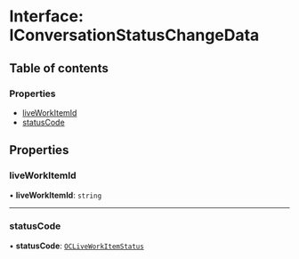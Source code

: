 # Interface: IConversationStatusChangeData

## Table of contents

### Properties

-   [liveWorkItemId](IConversationStatusChangeData.md#liveworkitemid)
-   [statusCode](IConversationStatusChangeData.md#statuscode)

## Properties

### liveWorkItemId

• **liveWorkItemId**: `string`



---

### statusCode

• **statusCode**: [`OCLiveWorkItemStatus`](../enums/OCLiveWorkItemStatus.md)


